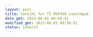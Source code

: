 ```yaml
---
layout: post
title: Contiki for TI MSP430 Launchpad
date_gmt: 2013-06-01 09:56:51
modified_gmt: 2013-06-01 09:56:51
status: inherit
---
```


